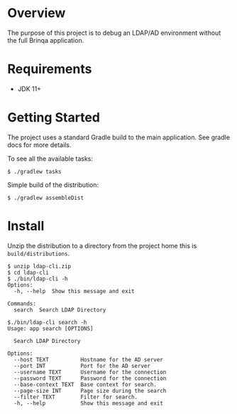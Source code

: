 # Overview

The purpose of this project is to debug an LDAP/AD environment without the full Brinqa application.

# Requirements

* JDK 11+

# Getting Started

The project uses a standard Gradle build to the main application. See gradle docs for more details.

To see all the available tasks:
   
    $ ./gradlew tasks
    
Simple build of the distribution:

    $ ./gradlew assembleDist
      
# Install

Unzip the distribution to a directory from the project home this is `build/distributions`.


    $ unzip ldap-cli.zip
    $ cd ldap-cli
    $ ./bin/ldap-cli -h
    Options:
      -h, --help  Show this message and exit
    
    Commands:
      search  Search LDAP Directory

    $./bin/ldap-cli search -h
    Usage: app search [OPTIONS]
    
      Search LDAP Directory
    
    Options:
      --host TEXT          Hostname for the AD server
      --port INT           Port for the AD server
      --username TEXT      Username for the connection
      --password TEXT      Password for the connection
      --base-context TEXT  Base context for search.
      --page-size INT      Page size during the search
      --filter TEXT        Filter for search.
      -h, --help           Show this message and exit
    
